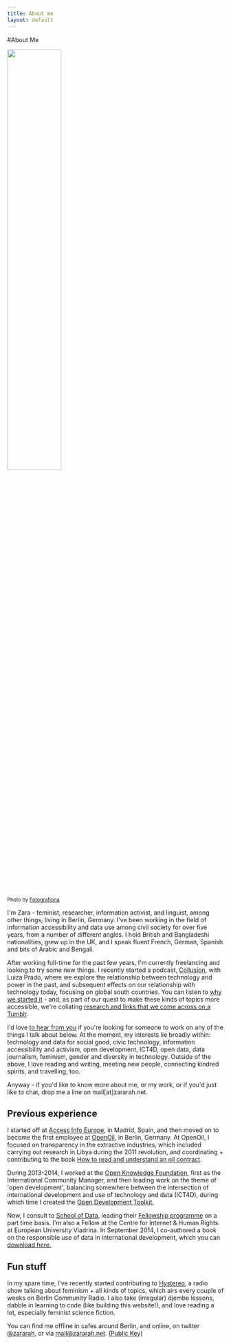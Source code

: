 ```yaml
---
title: About me
layout: default
---
```


#About Me 

<img src="{{ site.url }}/assets/static/zara-profile-pic.JPG" style="width: 50%; height: 50%"/>​

<small>Photo by <a href="http://arduina.net/">Fotografiona</a></small>

I'm Zara - feminist, researcher, information activist, and linguist, among other things, living in Berlin, Germany. I've been working in the field of information accessibility and data use among civil society for over five years, from a number of different angles. I hold British and Bangladeshi nationalities, grew up in the UK, and I speak fluent French, German, Spanish and bits of Arabic and Bengali.

After working full-time for the past few years, I'm currently freelancing and looking to try some new things. I recently started a podcast, [Collusion](https://soundcloud.com/collusion), with Luiza Prado, where we explore the relationship between technology and power in the past, and subsequent effects on our relationship with technology today, focusing on global south countries. You can listen to [why we started it](https://soundcloud.com/collusion/pilot-episode) - and, as part of our quest to make these kinds of topics more accessible, we're collating [research and links that we come across on a Tumblr](http://collusionpodcast.tumblr.com/).

I'd love [to hear from you](mailto:mail@zararah.net) if you're looking for someone to work on any of the things I talk about below. At the moment, my interests lie broadly within: technology and data for social good, civic technology, information accessibility and activism, open development, ICT4D, open data, data journalism, feminism, gender and diversity in technology. Outside of the above, I love reading and writing, meeting new people, connecting kindred spirits, and travelling, too.

Anyway - if you'd like to know more about me, or my work, or if you'd just like to chat, drop me a line on mail[at]zararah.net.


## Previous experience 

I started off at [Access Info Europe](http://www.access-info.org/), in Madrid, Spain, and then moved on to become the first employee at [OpenOil](http://openoil.net), in Berlin, Germany. At OpenOil, I focused on transparency in the extractive industries, which included carrying out research in Libya during the 2011 revolution, and coordinating + contributing to the book [How to read and understand an oil contract](http://contracts.openoil.net).

During 2013-2014, I worked at the [Open Knowledge Foundation](http://okfn.org), first as the International Community Manager, and then leading work on the theme of 'open development', balancing somewhere between the intersection of international development and use of technology and data (ICT4D), during which time I created the [Open Development Toolkit.](http://opendevtoolkit.net)

Now, I consult to [School of Data](http://schoolofdata.org), leading their [Fellowship programme](http://schoolofdata.org/fellowship-programme/) on a part time basis. I'm also a Fellow at the Centre for Internet & Human Rights at European University Viadrina. In September 2014, I co-authored a book on the responsible use of data in international development, which you can [download here.](https://responsibledata.io/ways-to-practise-responsible-development-data/) 

## Fun stuff 

In my spare time, I've recently started contributing to [Hystereo](https://soundcloud.com/berlincommunityradio/hystereo-4-feminist-science-fiction), a radio show talking about feminism + all kinds of topics, which airs every couple of weeks on Berlin Community Radio. I also take (irregular) djembe lessons, dabble in learning to code (like building this website!), and love reading a lot, especially feminist science fiction. 

You can find me offline in cafes around Berlin, and online, on twitter [@zararah](http://twitter.com/zararah), or via mail@zararah.net. [(Public Key)](http://zararah.net/about/key.html)